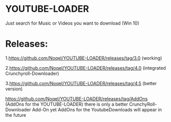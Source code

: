 # YOUTUBE-LOADER
 Just search for Music or Videos you want to download (Win 10)
# Releases:

1.https://github.com/Noqel/YOUTUBE-LOADER/releases/tag/3.0 (working)

2.https://github.com/Noqel/YOUTUBE-LOADER/releases/tag/4.0 (integrated Crunchyroll-Downloader)

3.https://github.com/Noqel/YOUTUBE-LOADER/releases/tag/4.5 (better version)

  https://github.com/Noqel/YOUTUBE-LOADER/releases/tag/AddOns (AddOns for the YOUTUBE-LOADER)
    there is only a better CrunchyRoll-Downloader Add-On yet
    AddOns for the YoutubeDownloads will appear in the future
